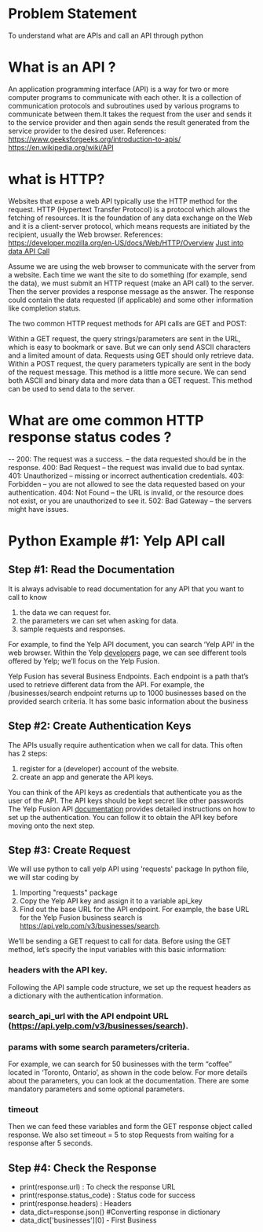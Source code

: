 # Problem Statement
To understand what are APIs and call an API through python
# What is an API ?
An application programming interface (API) is a way for two or more computer programs to communicate with each other. It is a collection of communication protocols and subroutines used by various programs to communicate between them.It takes the request from the user and sends it to the service provider and then again sends the result generated from the service provider to the desired user.
References:
https://www.geeksforgeeks.org/introduction-to-apis/
https://en.wikipedia.org/wiki/API

# what is HTTP?
Websites that expose a web API typically use the HTTP method for the request.
HTTP (Hypertext Transfer Protocol) is a protocol which allows the fetching of resources. It is the foundation of any data exchange on the Web and it is a client-server protocol, which means requests are initiated by the recipient, usually the Web browser.
References:
https://developer.mozilla.org/en-US/docs/Web/HTTP/Overview
[Just into data API Call](https://www.justintodata.com/python-api-call-to-request-data/#:~:text=Python%20Example%20%231%3A%20Yelp%20API%20call%201%20Step,...%204%20Step%20%234%3A%20Check%20the%20Response%20)

Assume we are using the web browser to communicate with the server from a website. Each time we want the site to do something (for example, send the data), we must submit an HTTP request (make an API call) to the server. Then the server provides a response message as the answer. The response could contain the data requested (if applicable) and some other information like completion status.

The two common HTTP request methods for API calls are GET and POST:

Within a GET request, the query strings/parameters are sent in the URL, which is easy to bookmark or save. But we can only send ASCII characters and a limited amount of data. Requests using GET should only retrieve data.
Within a POST request, the query parameters typically are sent in the body of the request message. This method is a little more secure. We can send both ASCII and binary data and more data than a GET request. This method can be used to send data to the server.

# What are ome common HTTP response status codes ?
-- 200: The request was a success. – the data requested should be in the response.
400: Bad Request – the request was invalid due to bad syntax.
401: Unauthorized – missing or incorrect authentication credentials.
403: Forbidden – you are not allowed to see the data requested based on your authentication.
404: Not Found – the URL is invalid, or the resource does not exist, or you are unauthorized to see it.
502: Bad Gateway – the servers might have issues.

# Python Example #1: Yelp API call
## Step #1: Read the Documentation
It is always advisable to read documentation for any API that you want to call to know
1. the data we can request for.
2. the parameters we can set when asking for data.
3. sample requests and responses.

For example, to find the Yelp API document, you can search ‘Yelp API’ in the web browser. Within the Yelp [developers](https://www.yelp.com/developers/) page, we can see different tools offered by Yelp; we’ll focus on the Yelp Fusion.

Yelp Fusion has several Business Endpoints. Each endpoint is a path that’s used to retrieve different data from the API. For example, the /businesses/search endpoint returns up to 1000 businesses based on the provided search criteria. It has some basic information about the business

## Step #2: Create Authentication Keys
The APIs usually require authentication when we call for data. This often has 2 steps:

1. register for a (developer) account of the website.
2. create an app and generate the API keys.

You can think of the API keys as credentials that authenticate you as the user of the API. The API keys should be kept secret like other passwords
The Yelp Fusion API [documentation](https://docs.developer.yelp.com/docs/fusion-authentication) provides detailed instructions on how to set up the authentication. You can follow it to obtain the API key before moving onto the next step.
## Step #3: Create Request
We will use python to call yelp API using 'requests' package
In python file, we will star coding by
1. Importing "requests" package
2. Copy the Yelp API key and assign it to a variable api_key
3. Find out the base URL for the API endpoint. For example, the base URL for the Yelp Fusion business search is https://api.yelp.com/v3/businesses/search.

We’ll be sending a GET request to call for data. Before using the GET method, let’s specify the input variables with this basic information:

### headers with the API key.
Following the API sample code structure, we set up the request headers as a dictionary with the authentication information.
### search_api_url with the API endpoint URL (https://api.yelp.com/v3/businesses/search).
### params with some search parameters/criteria.
For example, we can search for 50 businesses with the term “coffee” located in ‘Toronto, Ontario’, as shown in the code below.
For more details about the parameters, you can look at the documentation. There are some mandatory parameters and some optional parameters.
### timeout
Then we can feed these variables and form the GET response object called response. We also set timeout = 5 to stop Requests from waiting for a response after 5 seconds.
## Step #4: Check the Response
- print(response.url) : To check the response URL
- print(response.status_code) : Status code for success
- print(response.headers) : Headers
- data_dict=response.json() #Converting response in dictionary
- data_dict['businesses'][0] - First Business

